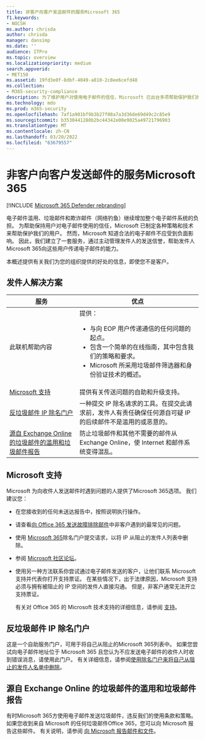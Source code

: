 ```yaml
---
title: 非客户向客户发送邮件的服务Microsoft 365
f1.keywords:
- NOCSH
ms.author: chrisda
author: chrisda
manager: dansimp
ms.date: ''
audience: ITPro
ms.topic: overview
ms.localizationpriority: medium
search.appverid:
- MET150
ms.assetid: 19fd3e0f-8dbf-4049-a810-2c8ee6cefd48
ms.collection:
- M365-security-compliance
description: 为了维护用户对使用电子邮件的信任，Microsoft 已出台多项帮助保护我们的用户的策略和技术。
ms.technology: mdo
ms.prod: m365-security
ms.openlocfilehash: 7af1a901bf9b3b27f08a7a3d36de69d49c2c85e9
ms.sourcegitcommit: b3530441288b2bc44342e00e9025a49721796903
ms.translationtype: MT
ms.contentlocale: zh-CN
ms.lasthandoff: 03/20/2022
ms.locfileid: "63679557"
---
```

# <a name="services-for-non-customers-sending-mail-to-microsoft-365"></a>非客户向客户发送邮件的服务Microsoft 365

[!INCLUDE [Microsoft 365 Defender rebranding](../includes/microsoft-defender-for-office.md)]


电子邮件滥用、垃圾邮件和欺诈邮件（网络钓鱼）继续增加整个电子邮件系统的负担。 为帮助保持用户对电子邮件使用的信任，Microsoft 已制定各种策略和技术来帮助保护我们的用户。 然而，Microsoft 知道合法的电子邮件不应受到负面影响。 因此，我们建立了一套服务，通过主动管理发件人的发送信誉，帮助发件人Microsoft 365向这些用户传递电子邮件的能力。

本概述提供有关我们为您的组织提供的好处的信息，即使您不是客户。

## <a name="sender-solutions"></a>发件人解决方案

|服务|优点|
|---|---|
|此联机帮助内容|提供： <ul><li>与向 EOP 用户传递通信的任何问题的起点。</li><li>包含一个简单的在线指南，其中包含我们的策略和要求。</li><li>Microsoft 所采用垃圾邮件筛选器和身份验证技术的概述。</li><ul>|
|[Microsoft 支持](#microsoft-support)|提供有关传送问题的自助和升级支持。|
|[反垃圾邮件 IP 除名门户](#anti-spam-ip-delist-portal)|一种提交 IP 除名请求的工具。在提交此请求前，发件人有责任确保任何源自可疑 IP 的后续邮件不是滥用的或恶意的。|
|[源自 Exchange Online 的垃圾邮件的滥用和垃圾邮件报告](#abuse-and-spam-reporting-for-junk-email-originating-from-exchange-online)|防止垃圾邮件和其他不需要的邮件从 Exchange Online，使 Internet 和邮件系统变得混乱。|

## <a name="microsoft-support"></a>Microsoft 支持

Microsoft 为向收件人发送邮件时遇到问题的人提供了Microsoft 365选项。 我们建议您：

- 在您接收到的任何未送达报告中，按照说明执行操作。

- 请查看[向 Office 365 发送故障排除邮件](troubleshooting-mail-sent-to-office-365.md)中非客户遇到的最常见的问题。

- 使用 [Microsoft 365](https://sender.office.com)除名门户提交请求，以将 IP 从阻止的发件人列表中删除。

- 参阅 [Microsoft 社区论坛](https://community.office365.com/f/)。

- 使用另一种方法联系你尝试通过电子邮件发送的客户，让他们联系 Microsoft 支持并代表你打开支持票证。 在某些情况下，出于法律原因，Microsoft 支持必须与拥有被阻止的 IP 空间的发件人直接沟通。 但是，非客户通常无法开立支持票证。

  有关对 Office 365 的 Microsoft 技术支持的详细信息，请参阅 [支持](/office365/servicedescriptions/office-365-platform-service-description/support)。

## <a name="anti-spam-ip-delist-portal"></a>反垃圾邮件 IP 除名门户

这是一个自助服务门户，可用于将自己从阻止的Microsoft 365列表中。 如果您尝试向电子邮件地址位于 Microsoft 365 且您认为不应发送电子邮件的收件人时收到错误消息，请使用此门户。 有关详细信息，请参阅[使用除名门户来将自己从阻止的发件人名单中删除](use-the-delist-portal-to-remove-yourself-from-the-office-365-blocked-senders-lis.md)。

## <a name="abuse-and-spam-reporting-for-junk-email-originating-from-exchange-online"></a>源自 Exchange Online 的垃圾邮件的滥用和垃圾邮件报告

有时Microsoft 365方使用电子邮件发送垃圾邮件，违反我们的使用条款和策略。 如果您收到来自 Microsoft 的任何垃圾邮件Office 365，您可以向 Microsoft 报告这些邮件。 有关说明，请参阅 [向 Microsoft 报告邮件和文件](report-junk-email-messages-to-microsoft.md)。
